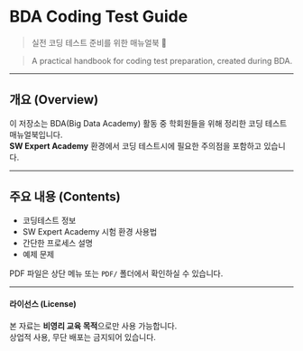 # BDA Coding Test Guide

> 실전 코딩 테스트 준비를 위한 매뉴얼북 📘

> A practical handbook for coding test preparation, created during BDA.

---

## 개요 (Overview)

이 저장소는 BDA(Big Data Academy) 활동 중 학회원들을 위해 정리한 코딩 테스트 매뉴얼북입니다.  
**SW Expert Academy** 환경에서 코딩 테스트시에 필요한 주의점을 포함하고 있습니다.

---

## 주요 내용 (Contents)

- 코딩테스트 정보
- SW Expert Academy 시험 환경 사용법
- 간단한 프로세스 설명
- 예제 문제

PDF 파일은 상단 메뉴 또는 `PDF/` 폴더에서 확인하실 수 있습니다.

---

#### 라이선스 (License)

본 자료는 **비영리 교육 목적**으로만 사용 가능합니다.  
상업적 사용, 무단 배포는 금지되어 있습니다.
